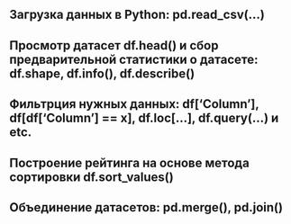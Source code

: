 ## Загрузка данных в Python: pd.read_csv(...)
## Просмотр датасет df.head() и  сбор предварительной статистики о датасете: df.shape, df.info(), df.describe()
## Фильтрция нужных данных:  df[‘Column’], df[df[‘Column’] == x], df.loc[...], df.query(...) и etc.
## Построение рейтинга на основе метода сортировки df.sort_values()
## Объединение датасетов: pd.merge(), pd.join()
